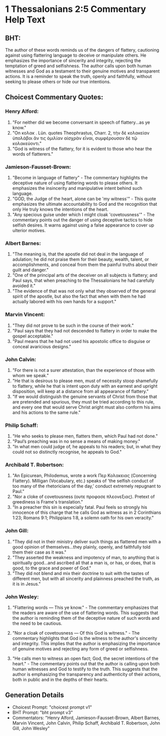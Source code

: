 # 1 Thessalonians 2:5 Commentary Help Text

## BHT:
The author of these words reminds us of the dangers of flattery, cautioning against using flattering language to deceive or manipulate others. He emphasizes the importance of sincerity and integrity, rejecting the temptation of greed and selfishness. The author calls upon both human witnesses and God as a testament to their genuine motives and transparent actions. It is a reminder to speak the truth, openly and faithfully, without seeking to please others or hide our true intentions.

## Choicest Commentary Quotes:
### Henry Alford:
1. "For neither did we become conversant in speech of flattery...as ye know." 
2. "On κολακ . Lün. quotes Theophrastus, Charr. 2, τὴν δὲ κολακείαν ὑπολάβοι ἄν τις ὁμιλίαν αἰσχρὰν εἶναι, συμφέρουσαν δὲ τῷ κολακεύοντι." 
3. "God is witness of the flattery, for it is evident to those who hear the words of flatterers."

### Jamieson-Fausset-Brown:
1. "Become in language of flattery" - The commentary highlights the deceptive nature of using flattering words to please others. It emphasizes the insincerity and manipulative intent behind such language.
2. "GOD, the Judge of the heart, alone can be 'my witness'" - This quote emphasizes the ultimate accountability to God and the recognition that only He truly knows the intentions of the heart.
3. "Any specious guise under which I might cloak 'covetousness'" - The commentary points out the danger of using deceptive tactics to hide selfish desires. It warns against using a false appearance to cover up ulterior motives.

### Albert Barnes:
1. "The meaning is, that the apostle did not deal in the language of adulation; he did not praise them for their beauty, wealth, talent, or accomplishments, and conceal from them the painful truths about their guilt and danger."
2. "One of the principal arts of the deceiver on all subjects is flattery; and Paul says, that when preaching to the Thessalonians he had carefully avoided it."
3. "The evidence of that was not only what they observed of the general spirit of the apostle, but also the fact that when with them he had actually labored with his own hands for a support."

### Marvin Vincent:
1. "They did not prove to be such in the course of their work."
2. "Paul says that they had not descended to flattery in order to make the gospel acceptable."
3. "Paul means that he had not used his apostolic office to disguise or conceal avaricious designs."

### John Calvin:
1. "For there is not a surer attestation, than the experience of those with whom we speak."
2. "He that is desirous to please men, must of necessity stoop shamefully to flattery, while he that is intent upon duty with an earnest and upright disposition, will keep at a distance from all appearance of flattery."
3. "If we would distinguish the genuine servants of Christ from those that are pretended and spurious, they must be tried according to this rule, and every one that would serve Christ aright must also conform his aims and his actions to the same rule."

### Philip Schaff:
1. "He who seeks to please men, flatters them, which Paul had not done."
2. "Paul’s preaching was in no sense a means of making money."
3. "In what men could judge of, he appeals to his readers; but, in what they could not so distinctly recognise, he appeals to God."

### Archibald T. Robertson:
1. "An Epicurean, Philodemus, wrote a work Περ Κολακειας (Concerning Flattery). Milligan (Vocabulary, etc.) speaks of 'the selfish conduct of too many of the rhetoricians of the day,' conduct extremely repugnant to Paul." 
2. "Nor a cloke of covetousness (ουτε προφασε πλεονεξιας). Pretext of greediness is Frame's translation."
3. "In a preacher this sin is especially fatal. Paul feels so strongly his innocence of this charge that he calls God as witness as in 2 Corinthians 1:23; Romans 9:1; Philippians 1:8, a solemn oath for his own veracity."

### John Gill:
1. "They did not in their ministry deliver such things as flattered men with a good opinion of themselves...they plainly, openly, and faithfully told them their case as it was."
2. "They asserted the weakness and impotency of man, to anything that is spiritually good...and ascribed all that a man is, or has, or does, that is good, to the grace and power of God."
3. "They did not blend and mix their doctrine to suit with the tastes of different men, but with all sincerity and plainness preached the truth, as it is in Jesus."

### John Wesley:
1. "Flattering words — This ye know." - The commentary emphasizes that the readers are aware of the use of flattering words. This suggests that the author is reminding them of the deceptive nature of such words and the need to be cautious.

2. "Nor a cloak of covetousness — Of this God is witness." - The commentary highlights that God is the witness to the author's sincerity and integrity. This implies that the author is emphasizing the importance of genuine motives and rejecting any form of greed or selfishness.

3. "He calls men to witness an open fact; God, the secret intentions of the heart." - The commentary points out that the author is calling upon both human witnesses and God to testify to the truth. This suggests that the author is emphasizing the transparency and authenticity of their actions, both in public and in the depths of their hearts.


## Generation Details
- Choicest Prompt: "choicest prompt v1"
- BHT Prompt: "bht prompt v3"
- Commentators: "Henry Alford, Jamieson-Fausset-Brown, Albert Barnes, Marvin Vincent, John Calvin, Philip Schaff, Archibald T. Robertson, John Gill, John Wesley"
